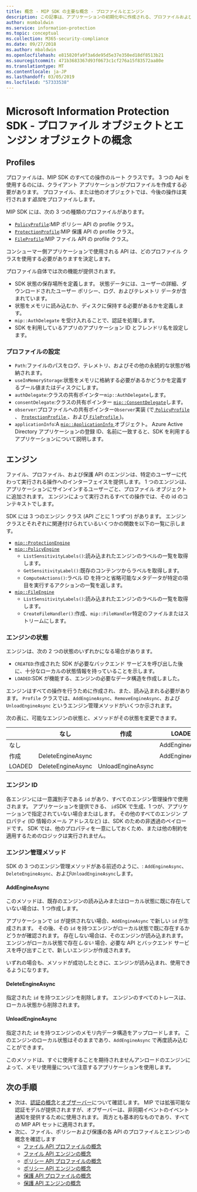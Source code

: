 ```yaml
---
title: 概念 - MIP SDK の主要な概念 - プロファイルとエンジン
description: この記事は、アプリケーションの初期化中に作成される、プロファイルおよびエンジンという主要な SDK の概念を理解するのに役立ちます。
author: msmbaldwin
ms.service: information-protection
ms.topic: conceptual
ms.collection: M365-security-compliance
ms.date: 09/27/2018
ms.author: mbaldwin
ms.openlocfilehash: e815820fa9f3a6de95d5e37e350ed18df8513b21
ms.sourcegitcommit: 471b3683367d93f0673c1cf276a15f83572aa80e
ms.translationtype: MT
ms.contentlocale: ja-JP
ms.lasthandoff: 03/05/2019
ms.locfileid: "57333538"
---
```

# <a name="microsoft-information-protection-sdk---profile-and-engine-object-concepts"></a>Microsoft Information Protection SDK - プロファイル オブジェクトとエンジン オブジェクトの概念

## <a name="profiles"></a>Profiles

プロファイルは、MIP SDK のすべての操作のルート クラスです。 3 つの Api を使用するのには、クライアント アプリケーションがプロファイルを作成する必要があります。 プロファイル、または他のオブジェクトでは、今後の操作は実行されます*追加*をプロファイルします。

MIP SDK には、次の 3 つの種類のプロファイルがあります。

- [`PolicyProfile`](reference/class_mip_policyprofile.md):MIP ポリシー API の profile クラス。
- [`ProtectionProfile`](reference/class_mip_protectionprofile.md):MIP 保護 API の profile クラス。
- [`FileProfile`](reference/class_mip_fileprofile.md):MIP ファイル API の profile クラス。

コンシューマー側アプリケーションで使用される API は、どのプロファイル クラスを使用する必要がありますを決定します。

プロファイル自体では次の機能が提供されます。

- SDK 状態の保存場所を定義します。 状態データには、ユーザーの詳細、ダウンロードされたユーザー ポリシー、ログ、およびテレメトリ データが含まれています。
- 状態をメモリに読み込むか、ディスクに保持する必要があるかを定義します。
- `mip::AuthDelegate` を受け入れることで、認証を処理します。
- SDK を利用しているアプリのアプリケーション ID とフレンドリ名を設定します。

### <a name="profile-settings"></a>プロファイルの設定

- `Path`:ファイルのパスをログ、テレメトリ、およびその他の永続的な状態が格納されます。
- `useInMemoryStorage`:状態をメモリに格納する必要があるかどうかを定義するブール値またはディスクにします。
- `authDelegate`:クラスの共有ポインター`mip::AuthDelegate`します。 
- `consentDelegate`:クラスの共有ポインター [ `mip::ConsentDelegate`](reference/class_mip_consentdelegate.md)します。 
- `observer`:プロファイルへの共有ポインター`Observer`実装 (で[ `PolicyProfile` ](reference/class_mip_policyprofile_observer.md)、 [ `ProtectionProfile` ](reference/class_mip_protectionprofile_observer.md)、および[ `FileProfile` ](reference/class_mip_fileprofile_observer.md))。
- `applicationInfo`:A [ `mip::ApplicationInfo` ](reference/mip-enums-and-structs.md#structures)オブジェクト。 Azure Active Directory アプリケーションの登録 ID、名前に一致すると、SDK を利用するアプリケーションについて説明します。

## <a name="engines"></a>エンジン

ファイル、プロファイル、および保護 API のエンジンは、特定のユーザーに代わって実行される操作へのインターフェイスを提供します。 1 つのエンジンは、アプリケーションにサインインするユーザーごと、プロファイル オブジェクトに追加されます。 エンジンによって実行されるすべての操作では、その id のコンテキストでします。

SDK には 3 つのエンジン クラス (API ごとに 1 つずつ) があります。 エンジン クラスとそれぞれに関連付けられているいくつかの関数を以下の一覧に示します。

- [`mip::ProtectionEngine`](reference/class_mip_protectionengine.md)
- [`mip::PolicyEngine`](reference/class_mip_policyengine.md)
  - `ListSensitivityLabels()`:読み込まれたエンジンのラベルの一覧を取得します。
  - `GetSensitivityLabel()`:既存のコンテンツからラベルを取得します。
  - `ComputeActions()`:ラベル ID を持つと省略可能なメタデータが特定の項目を実行するアクションの一覧を返します。
- [`mip::FileEngine`](reference/class_mip_fileengine.md)
  - `ListSensitivityLabels()`:読み込まれたエンジンのラベルの一覧を取得します。
  - `CreateFileHandler()`:作成、`mip::FileHandler`特定のファイルまたはストリームにします。

### <a name="engine-states"></a>エンジンの状態

エンジンは、次の 2 つの状態のいずれかになる場合があります。

- `CREATED`:作成された SDK が必要なバックエンド サービスを呼び出した後に、十分なローカルの状態情報を持っていることを示します。
- `LOADED`:SDK が機能する、エンジンの必要なデータ構造を作成しました。

エンジンはすべての操作を行うために作成され、また、読み込まれる必要があります。 `Profile` クラスでは、`AddEngineAsync`、`RemoveEngineAsync`、および `UnloadEngineAsync` というエンジン管理メソッドがいくつか示されます。

次の表に、可能なエンジンの状態と、メソッドがその状態を変更できます。

|         | なし              | 作成           | LOADED         |
|---------|-------------------|-------------------|----------------|
| なし    |                   |                   | AddEngineAsync |
| 作成 | DeleteEngineAsync |                   | AddEngineAsync |
| LOADED  | DeleteEngineAsync | UnloadEngineAsync |                |

### <a name="engine-id"></a>エンジン ID

各エンジンには一意識別子である `id` があり、すべてのエンジン管理操作で使用されます。 アプリケーションを提供できる、 `id`SDK で生成、1 つが、アプリケーションで指定されていない場合またはします。 その他のすべてのエンジン プロパティ (ID 情報のメール アドレスなど) は、SDK のための非透過のペイロードです。 SDK では、他のプロパティを一意にしておくため、または他の制約を適用するためのロジックは実行されません。

### <a name="engine-management-methods"></a>エンジン管理メソッド

SDK の 3 つのエンジン管理メソッドがある前述のように、: `AddEngineAsync`、 `DeleteEngineAsync`、および`UnloadEngineAsync`します。

#### <a name="addengineasync"></a>AddEngineAsync

このメソッドは、既存のエンジンの読み込みまたはローカル状態に既に存在していない場合は、1 つ作成します。

アプリケーションで `id` が提供されない場合、`AddEngineAsync` で新しい `id` が生成されます。 その後、その `id` を持つエンジンがローカル状態で既に存在するかどうかが確認されます。 存在しない場合は、そのエンジンが読み込まれます。 エンジンがローカル状態で存在*しない* 場合、必要な API とバックエンド サービスを呼び出すことで、新しいエンジンが作成されます。

いずれの場合も、メソッドが成功したときに、エンジンが読み込まれ、使用できるようになります。

#### <a name="deleteengineasync"></a>DeleteEngineAsync

指定された `id` を持つエンジンを削除します。 エンジンのすべてのトレースは、ローカル状態から削除されます。

#### <a name="unloadengineasync"></a>UnloadEngineAsync

指定された `id` を持つエンジンのメモリ内データ構造をアップロードします。 このエンジンのローカル状態はそのままであり、`AddEngineAsync` で再度読み込むことができます。

このメソッドは、すぐに使用することを期待されませんアンロードのエンジンによって、メモリ使用量について注意するアプリケーションを使用します。

## <a name="next-steps"></a>次の手順

- 次は、[認証の概念](concept-authentication-cpp.md)と[オブザーバー](concept-async-observers.md)について確認します。 MIP では拡張可能な認証モデルが提供されますが、オブザーバーは、非同期イベントのイベント通知を提供するために使用されます。 両方とも基本的なものであり、すべての MIP API セットに適用されます。
- 次に、ファイル、ポリシーおよび保護の各 API のプロファイルとエンジンの概念を確認します
  - [ファイル API プロファイルの概念](concept-profile-engine-file-profile-cpp.md)
  - [ファイル API エンジンの概念](concept-profile-engine-file-engine-cpp.md)
  - [ポリシー API プロファイルの概念](concept-profile-engine-file-profile-cpp.md)
  - [ポリシー API エンジンの概念](concept-profile-engine-file-engine-cpp.md)
  - [保護 API プロファイルの概念](concept-profile-engine-file-profile-cpp.md)
  - [保護 API エンジンの概念](concept-profile-engine-file-engine-cpp.md)  
